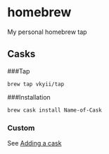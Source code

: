 homebrew
=====

My personal homebrew tap


## Casks

###Tap

	brew tap vkyii/tap

###Installation

	brew cask install Name-of-Cask


### Custom

See [Adding a cask](https://github.com/caskroom/homebrew-cask/blob/master/doc/development/adding_a_cask.md)
